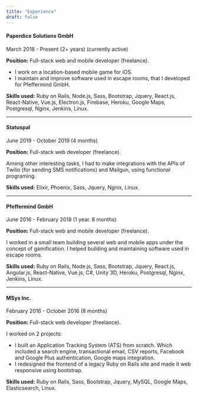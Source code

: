 ```yaml
---
title: "Experience"
draft: false
---
```


#### Paperdice Solutions GmbH

March 2018 - Present (2+ years) (currently active)

**Position:** Full-stack web and mobile developer (freelance).

- I work on a location-based mobile game
for iOS.
- I maintain and improve software used in escape rooms, that I developed for Pfeffermind GmbH.

**Skills used:**  Ruby on Rails, Node.js, Sass, Bootstrap, Jquery, React.js, React-Native, Vue.js, Electron.js, Firebase, Heroku, Google Maps, Postgresql, Nginx, Jenkins, Linux.

---

#### Statuspal

June 2019 - October 2019 (4 months)

**Position:** Full-stack web developer (freelance).

Among other interesting tasks, I had to make integrations with the APIs of Twilio (for sending SMS notifications) and Mailgun,
using functional programing.

**Skills used:** Elixir, Phoenix, Sass, Jquery, Ngnix, Linux.

---

#### Pfeffermind GmbH

June 2016 - February 2018 (1 year. 8 months)

**Position:** Full-stack web and mobile developer (freelance).

I worked in a small team building several web and mobile apps under the concept of gamification. I helped building and maintaining software used in escape rooms.

**Skills used:**  Ruby on Rails, Node.js, Sass, Bootstrap, Jquery, React.js, Angular.js, React-Native, Vue.js,
C#, Unity 3D, Heroku, Postgresql, Nginx, Jenkins, Linux.

---

#### MSys Inc.

February 2016 - October 2016 (8 months)

**Position:** Full-stack web developer (freelance).

I worked on 2 projects:
- I built an Application Tracking System (ATS) from scratch. Which included a search engine,
transactional email, CSV reports, Facebook and Google Plus authentication, Google maps integration.
- I redesigned the frontend of a legacy Ruby on Rails site and made it web responsive using bootstrap.

**Skills used:**  Ruby on Rails, Sass, Bootstrap, Jquery, MySQL, Google Maps, Elasticsearch, Linux.
